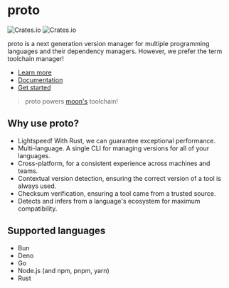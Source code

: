 # proto

![Crates.io](https://img.shields.io/crates/v/proto_cli) ![Crates.io](https://img.shields.io/crates/d/proto_cli)

proto is a next generation version manager for multiple programming languages and their dependency managers. However, we prefer the term toolchain manager!

- [Learn more](https://moonrepo.dev/proto)
- [Documentation](https://moonrepo.dev/docs/proto)
- [Get started](https://moonrepo.dev/docs/proto/install)

> proto powers [moon's](https://github.com/moonrepo/moon) toolchain!

## Why use proto?

- Lightspeed! With Rust, we can guarantee exceptional performance.
- Multi-language. A single CLI for managing versions for all of your languages.
- Cross-platform, for a consistent experience across machines and teams.
- Contextual version detection, ensuring the correct version of a tool is always used.
- Checksum verification, ensuring a tool came from a trusted source.
- Detects and infers from a language's ecosystem for maximum compatibility.

## Supported languages

- Bun
- Deno
- Go
- Node.js (and npm, pnpm, yarn)
- Rust
